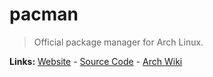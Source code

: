 # pacman

> Official package manager for Arch Linux.

**Links:** [Website][site] - [Source Code][code] - [Arch Wiki][aw]

[site]: https://archlinux.org/pacman/
[code]: https://gitlab.archlinux.org/pacman/pacman
[aw]: https://wiki.archlinux.org/title/Pacman
